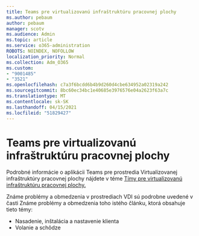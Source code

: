```yaml
---
title: Teams pre virtualizovanú infraštruktúru pracovnej plochy
ms.author: pebaum
author: pebaum
manager: scotv
ms.audience: Admin
ms.topic: article
ms.service: o365-administration
ROBOTS: NOINDEX, NOFOLLOW
localization_priority: Normal
ms.collection: Adm_O365
ms.custom:
- "9001485"
- "3521"
ms.openlocfilehash: c7a3f6bcdd6b4b9d260d4cbe634952a02319a242
ms.sourcegitcommit: 8bc60ec34bc1e40685e3976576e04a2623f63a7c
ms.translationtype: MT
ms.contentlocale: sk-SK
ms.lasthandoff: 04/15/2021
ms.locfileid: "51829427"
---
```

# <a name="teams-for-virtualized-desktop-infrastructure"></a>Teams pre virtualizovanú infraštruktúru pracovnej plochy

Podrobné informácie o aplikácii Teams pre prostredia Virtualizovanej infraštruktúry pracovnej plochy nájdete v téme [Tímy pre virtualizovanú infraštruktúru pracovnej plochy.](https://docs.microsoft.com/microsoftteams/teams-for-vdi)

Známe problémy a obmedzenia v prostrediach VDI sú podrobne uvedené v časti Známe problémy a obmedzenia toho istého článku, ktorá obsahuje tieto témy: [](https://docs.microsoft.com/microsoftteams/teams-for-vdi#known-issues-and-limitations)
 - Nasadenie, inštalácia a nastavenie klienta
 - Volanie a schôdze